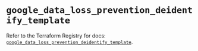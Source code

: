 # `google_data_loss_prevention_deidentify_template`

Refer to the Terraform Registry for docs: [`google_data_loss_prevention_deidentify_template`](https://registry.terraform.io/providers/hashicorp/google-beta/5.40.0/docs/resources/google_data_loss_prevention_deidentify_template).
